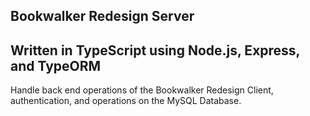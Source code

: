 ## Bookwalker Redesign Server
## Written in TypeScript using Node.js, Express, and TypeORM
Handle back end operations of the Bookwalker Redesign Client, authentication, and operations on the MySQL Database.
